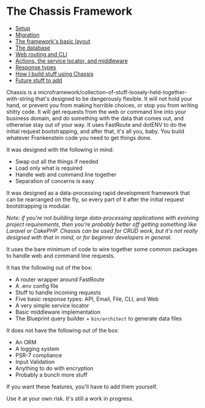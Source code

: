 # The Chassis Framework

* [Setup](https://github.com/sypherlev/php-chassis-framework/blob/master/docs/Setup.md)
* [Migration](https://github.com/sypherlev/php-chassis-framework/blob/master/docs/Migration.md)
* [The framework's basic layout](https://github.com/sypherlev/php-chassis-framework/blob/master/docs/FrameworkBits.md)
* [The database](https://github.com/sypherlev/php-chassis-framework/blob/master/docs/Database.md)
* [Web routing and CLI](https://github.com/sypherlev/php-chassis-framework/blob/master/docs/Routing.md)
* [Actions, the service locator, and middleware](https://github.com/sypherlev/php-chassis-framework/blob/master/docs/Actions.md)
* [Response types](https://github.com/sypherlev/php-chassis-framework/blob/master/docs/Responses.md)
* [How I build stuff using Chassis](https://github.com/sypherlev/php-chassis-framework/blob/master/docs/MyLayout.md)
* [Future stuff to add](https://github.com/sypherlev/php-chassis-framework/blob/master/docs/Future.md)

Chassis is a microframework/collection-of-stuff-loosely-held-together-with-string that's designed to be dangerously flexible. It will not hold your hand, or prevent you from making horrible choices, or stop you from writing shitty code. It will get requests from the web or command line into your business domain, and do something with the data that comes out, and otherwise stay out of your way. It uses FastRoute and dotENV to do the initial request bootstrapping, and after that, it's all you, baby. You build whatever Frankenstein code you need to get things done.

It was designed with the following in mind:
* Swap out all the things if needed
* Load only what is required
* Handle web and command line together
* Separation of concerns is easy

It was designed as a data-processing rapid development framework that can be rearranged on the fly, so every part of it after the initial request bootstrapping is modular.

*Note: if you're not building large data-processing applications with evolving project requirements, then you're probably better off getting something like Laravel or CakePHP. Chassis can be used for CRUD work, but it's not really designed with that in mind, or for beginner developers in general.*

It uses the bare minimum of code to wire together some common packages to handle web and command line requests.

It has the following out of the box:

* A router wrapper around FastRoute
* A .env config file
* Stuff to handle incoming requests
* Five basic response types: API, Email, File, CLI, and Web
* A very simple service locator
* Basic middleware implementation
* The Blueprint query builder + `bin/architect` to generate data files

It does not have the following out of the box:

* An ORM
* A logging system
* PSR-7 compliance
* Input Validation
* Anything to do with encryption
* Probably a bunch more stuff

If you want these features, you'll have to add them yourself.

Use it at your own risk. It's still a work in progress.
